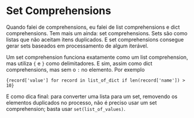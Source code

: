# Set Comprehensions

Quando falei de comprehensions, eu falei de list comprehensions e dict
comprehensions. Tem mais um ainda: set comprehensions. Sets são como listas que
não aceitam itens duplicados. E set comprehensions consegue gerar sets baseados
em processamento de algum iterável.

Um set comprehension funciona exatamente como um list comprehension, mas
utiliza `{` e `}` como delimitadores. E sim, assim como dict comprehensions,
mas sem o `:` no elemento. Por exemplo

```
{record['value'] for record in list_of_dict if len(record['name']) > 10}
```

E como dica final: para converter uma lista para um set, removendo os elementos
duplicados no processo, não é preciso usar um set comprehension; basta usar
`set(list_of_values)`.
